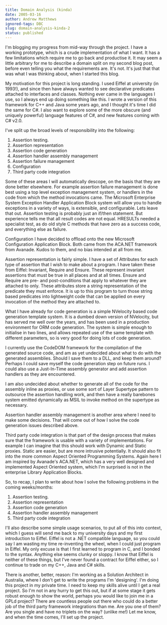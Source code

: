 ```yaml
---
title: Domain Analysis (kinda)
date: 2005-03-16
author: Andrew Matthews
ignored-tags: DBC
slug: domain-analysis-kinda-2
status: published
---
```


I'm blogging my progress from mid-way through the project. I have a working
prototype, which is a crude implementation of what I want. It has a few
limitations which require me to go back and productise it. It may seem a little
arbitrary for me to describe a domain split on my second blog post, before even
telling you what the requirements are. It's not. It's just that that was what I
was thinking about, when I started this blog.

My motivation for this project is long standing. I used Eiffel at university (in
1993!), and since then have always wanted to see declarative predicates attached
to interfaces and classes. Nothing ever came in the languages I use, so I always
end up doing something like this. I wrote a version of this framework for C++
and Java some years ago, and I thought it's time I did the same for C\#. I also
want to explore some of the more obscure (and uniquely powerful) language
features of C\#, and new features coming with C\# v2.0.

I've split up the broad levels of responsibility into the following:

1. Assertion testing.
2. Assertion representation
3. Assertion code generation
4. Assertion handler assembly management
5. Assertion failure management
6. Configuration
7. Third party code integration

Some of these areas I will automatically descope, on the basis that they are
done better elsewhere. For example assertion failure management is done best
using a top level exception management system, or handlers in the code from
which the method invocations came. The Microsoft Enterprise System Exception
Handler Application Block system will allow you to handle exceptions in a
variety of ways, is extensible, and configurable. Lets leave that out. Assertion
testing is probably just an if/then statement. But experience tells me that all
result codes are not equal. HRESULTs needed a specialist test, as do old style C
methods that have zero as a success code, and everything else as failure.

Configuration I have decided to offload onto the new Microsoft Configuration
Application Block. Both came from the ACA.NET framework from Avanade. Kudos to
them, and no bias intended at all from me.

Assertion representation is fairly simple. I have a set of Attributes for each
type of assertion that I wish to make about a program. I have taken these from
Eiffel: Invariant, Require and Ensure. These represent invariant assertions that
must be true in all places and at all times. Ensure and Require are pre- and
post-conditions that apply to whatever they are attached to only. These
attributes store a string representation of the predicate they must enforce. It
is up to this program to turn those string based predicates into lightweight
code that can be applied on every invocation of the method they are attached to.

What I have already for code generation is a simple NVelocity based code
generation template system. It is a dumbed down version of NVelocity, but has
served me well over the years, and has been used in a production environment for
ORM code generation. The system is simple enough to initialise in two lines, and
allows repeated use of the same template with different parameters, so is very
good for doing lots of code generation.

I currently use the CodeDOM framework for the compilation of the generated
source code, and am as yet undecided about what to do with the generated
assemblies. Should I save them to a DLL, and keep them around? Perhaps I could
save myself the code generation step on future runs. I could also use a
Just-In-Time assembly generator and add assertion handlers as they are
encountered.

I am also undecided about whether to generate all of the code for the assembly
inline as proxies, or use some sort of Layer Supertype pattern to outsource the
assertion handling work, and then have a really barebones system emitted
dynamically as MSIL to invoke method on the supertype as necessary.

Assertion handler assembly management is another area where I need to make some
decisions. That will come out of how I solve the code generation issues
described above.

Third party code integration is that part of the design process that makes sure
that the framework is usable with a variety of implementations. For example I
can imagine that this should work with Dynamic and Static proxies. Static are
easier, but are more intrusive potentially. It should also fit into the more
common Aspect Oriented Programming Systems. Again here I am inspired by
Avanade's ACA.NET, which has a very well designed and implemented Aspect
Oriented system, which I'm surprised is not in the enterprise Library
Application Blocks.

So, to recap, I plan to write about how I solve the following problems in the
coming weeks/months:

1. Assertion testing.
2. Assertion representation
3. Assertion code generation
4. Assertion handler assembly management
5. Third party code integration

I'll also describe some simple usage scenarios, to put all of this into context,
which I guess will send me back to my university days and my first introduction
to Eiffel. Eiffel is not a .NET compatible language, so you could say I am
wasting my time re-inventing the wheel, when I could just program in Eiffel. My
only excuse is that I first learned to program in C, and I bonded to the syntax.
Anything else seems clunky or sloppy. I know that Eiffel is neither of these
things, but I've never found a contract for Eiffel either, so I continue to
trade on my C++, Java and C\# skills.

There is another, better, reason: I'm working as a Solution Architect in
Australia, where I don't get to write the programs I'm 'designing'. I'm doing
this project in my private time. I need to keep my skills alive until I get a
real project. So I'm not in any hurry to get this out, but if at some stage it
gets robust enough to show the world, perhaps you would like to join me in a
GPLd project? There are countless people out there who could do a better job of
the third party framework integrations than me. Are you one of them? Are you
single and have no triplets on the way? (unlike me!) Let me know, and when the
time comes, I'll set up the project.
